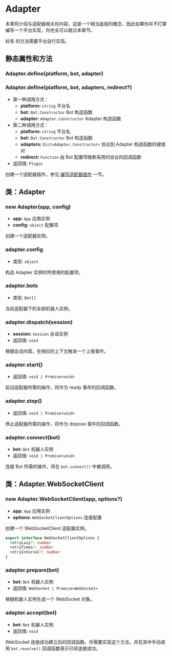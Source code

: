 # Adapter

本章将介绍与适配器相关的内容，这是一个相当底层的概念，因此如果你并不打算编写一个平台实现，你完全可以跳过本章节。

标有 <Badge text="abstract" vertical="baseline"/> 的方法需要平台自行实现。

## 静态属性和方法

### Adapter.define(platform, bot, adapter)
### Adapter.define(platform, bot, adapters, redirect?)

- 第一种调用方式：
  - **platform:** `string` 平台名
  - **bot:** `Bot.Constructor` Bot 构造函数
  - **adapter:** `Adapter.Constructor` Adapter 构造函数
- 第二种调用方式：
  - **platform:** `string` 平台名
  - **bot:** `Bot.Constructor` Bot 构造函数
  - **adapters:** `Dict<Adapter.Constructor>` 协议到 Adapter 构造函数的键值对
  - **redirect:** `Function` 由 Bot 配置项推断采用的协议的回调函数
- 返回值: `Plugin`

创建一个适配器插件。参见 [编写适配器插件](../../guide/adapter/writing.md) 一节。

## 类：Adapter

### new Adapter(app, config)

- **app:** `App` 应用实例
- **config:** `object` 配置项

创建一个适配器实例。

### adapter.config

- 类型: `object`

构造 Adapter 实例时所使用的配置项。

### adapter.bots

- 类型: `Bot[]`

当前适配器下的全部机器人实例。

### adapter.dispatch(session)

- **session:** `Session` 会话实例
- 返回值: `void`

根据会话内容，在相应的上下文触发一个上报事件。

### adapter.start() <Badge text="abstract"/>

- 返回值: `void | Promise<void>`

启动适配器所需的操作，将作为 ready 事件的回调函数。

### adapter.stop() <Badge text="abstract"/>

- 返回值: `void | Promise<void>`

停止适配器所需的操作，将作为 dispose 事件的回调函数。

### adapter.connect(bot) <Badge text="abstract"/>

- **bot:** `Bot` 机器人实例
- 返回值: `void | Promise<void>`

连接 Bot 所需的操作，将在 `bot.connect()` 中被调用。

## 类：Adapter.WebSocketClient

### new Adapter.WebSocketClient(app, options?)

- **app:** `App` 应用实例
- **options:** `WebSocketClientOptions` 连接配置

创建一个 WebSocketClient 适配器实例。

```ts
export interface WebSocketClientOptions {
  retryLazy?: number
  retryTimes?: number
  retryInterval?: number
}
```

### adapter.prepare(bot) <Badge text="abstract"/>

- **bot:** `Bot` 机器人实例
- 返回值: `WebSocket | Promise<WebSocket>`

根据机器人实例生成一个 WebSocket 对象。

### adapter.accept(bot) <Badge text="abstract"/>

- **bot:** `Bot` 机器人实例
- 返回值: `void`

WebSocket 连接成功建立后的回调函数。你需要实现这个方法，并在其中手动调用 `bot.resolve()` 回调函数表示已经连接成功。
